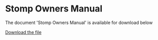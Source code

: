 # Stomp Owners Manual  

The document 'Stomp Owners Manual' is available for download below

[Download the file](../../../static/file/StompOwnersManual.pdf)
